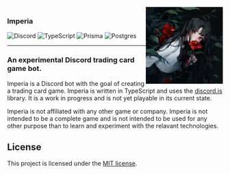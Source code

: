 <img src="assets/imperia.png" align="right" width="180px" />

### Imperia

![Discord](https://img.shields.io/badge/Discord%20Bot-%235865F2.svg?style=for-the-badge&logo=discord&logoColor=white)
![TypeScript](https://img.shields.io/badge/typescript-%23007ACC.svg?style=for-the-badge&logo=typescript&logoColor=white)
![Prisma](https://img.shields.io/badge/Prisma-3982CE?style=for-the-badge&logo=Prisma&logoColor=white)
![Postgres](https://img.shields.io/badge/postgres-%23316192.svg?style=for-the-badge&logo=postgresql&logoColor=white)

---

### An experimental Discord trading card game bot.

Imperia is a Discord bot with the goal of creating a trading card game. Imperia is written in TypeScript and uses
the [discord.js](https://discord.js.org) library.
It is a work in progress and is not yet playable in its current state.

Imperia is not affiliated with any other game or company. Imperia is not intended to be a complete game and is not
intended to be used for any other purpose than to learn and experiment with the relavant technologies.

## License

This project is licensed under the [MIT license](LICENSE).